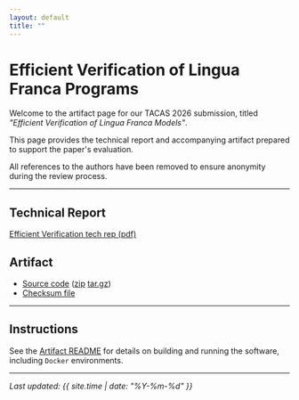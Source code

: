 ```yaml
---
layout: default
title: ""
---
```


# Efficient Verification of Lingua Franca Programs

Welcome to the artifact page for our TACAS 2026 submission, titled _"Efficient Verification of Lingua Franca Models"_.

This page provides the technical report and accompanying artifact prepared to support the paper's evaluation.

All references to the authors have been removed to ensure anonymity during the review process.

---

## Technical Report

[Efficient Verification tech rep (pdf)](techrep.pdf)

## Artifact

- [Source code](artifact/code.zip) ([zip](artifact/code.zip) [tar.gz](artifact/code.tar.gz))
- [Checksum file](artifact/checksum.txt)

---

## Instructions

See the [Artifact README](artifact/README.md) for details on building and running the software, including `Docker` environments.

---

_Last updated: {{ site.time | date: "%Y-%m-%d" }}_
